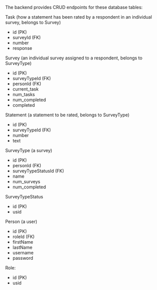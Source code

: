 The backend provides CRUD endpoints for these database tables:

Task (how a statement has been rated by a respondent in an individual survey, belongs to Survey)
- id (PK)
- surveyId (FK)
- number
- response


Survey (an individual survey assigned to a respondent, belongs to SurveyType)
- id (PK)
- surveyTypeId (FK)
- personId (FK)
- current_task
- num_tasks
- num_completed
- completed


Statement (a statement to be rated, belongs to SurveyType)
- id (PK)
- surveyTypeId (FK)
- number
- text


SurveyType (a survey)
- id (PK)
- personId (FK)
- surveyTypeStatusId (FK)
- name
- num_surveys
- num_completed


SurveyTypeStatus
- id (PK)
- usid


Person (a user)
- id (PK)
- roleId (FK)
- firstName
- lastName
- username
- password


Role:
- id (PK)
- usid

